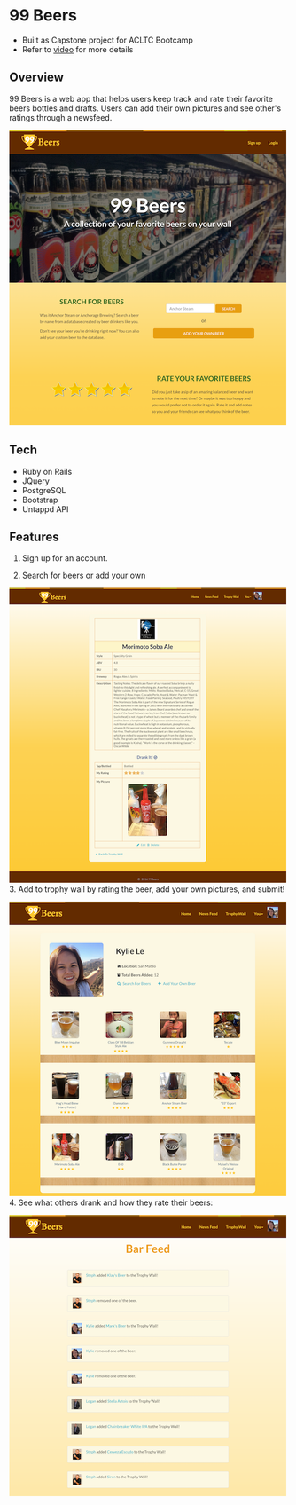 # 99 Beers

* Built as Capstone project for ACLTC Bootcamp
* Refer to [video](https://youtu.be/UqBOThK4WsM) for more details

## Overview

99 Beers is a web app that helps users keep track and rate their favorite beers bottles and drafts. Users can add their own pictures and see other's ratings through a newsfeed.

![Welcome](https://github.com/kylietramle/ninety9beers/blob/master/app/assets/images/Screenshots/welcome.png)

## Tech
* Ruby on Rails
* JQuery
* PostgreSQL
* Bootstrap
* Untappd API

## Features
1. Sign up for an account.

2. Search for beers or add your own  

![Beer Info](https://github.com/kylietramle/ninety9beers/blob/master/app/assets/images/Screenshots/beerinfo.png)  
3. Add to trophy wall by rating the beer, add your own pictures, and submit!  

![Trophy Wall](https://github.com/kylietramle/ninety9beers/blob/master/app/assets/images/Screenshots/trophywall.png)  
4. See what others drank and how they rate their beers:  

![Bar Feed](https://github.com/kylietramle/ninety9beers/blob/master/app/assets/images/Screenshots/barfeed.png)
